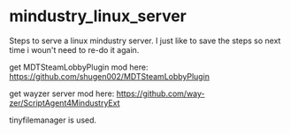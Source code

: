 # mindustry_linux_server

Steps to serve a linux mindustry server.
I just like to save the steps so next time i woun't need to re-do it again.

get MDTSteamLobbyPlugin mod here:
https://github.com/shugen002/MDTSteamLobbyPlugin

get wayzer server mod here:
https://github.com/way-zer/ScriptAgent4MindustryExt

 tinyfilemanager is used.
